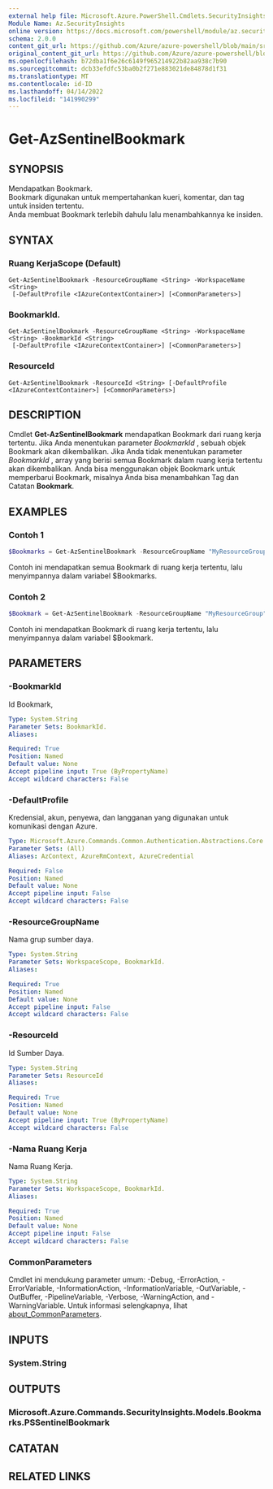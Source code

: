 ```yaml
---
external help file: Microsoft.Azure.PowerShell.Cmdlets.SecurityInsights.dll-Help.xml
Module Name: Az.SecurityInsights
online version: https://docs.microsoft.com/powershell/module/az.securityinsights/get-azsentinelbookmark
schema: 2.0.0
content_git_url: https://github.com/Azure/azure-powershell/blob/main/src/SecurityInsights/SecurityInsights/help/Get-AzSentinelBookmark.md
original_content_git_url: https://github.com/Azure/azure-powershell/blob/main/src/SecurityInsights/SecurityInsights/help/Get-AzSentinelBookmark.md
ms.openlocfilehash: b72dba1f6e26c6149f965214922b82aa938c7b90
ms.sourcegitcommit: dcb33efdfc53ba0b2f271e883021de84878d1f31
ms.translationtype: MT
ms.contentlocale: id-ID
ms.lasthandoff: 04/14/2022
ms.locfileid: "141990299"
---
```

# Get-AzSentinelBookmark

## SYNOPSIS
Mendapatkan Bookmark. <br/>
Bookmark digunakan untuk mempertahankan kueri, komentar, dan tag untuk insiden tertentu.<br/>
Anda membuat Bookmark terlebih dahulu lalu menambahkannya ke insiden.

## SYNTAX

### Ruang KerjaScope (Default)
```
Get-AzSentinelBookmark -ResourceGroupName <String> -WorkspaceName <String>
 [-DefaultProfile <IAzureContextContainer>] [<CommonParameters>]
```

### BookmarkId.
```
Get-AzSentinelBookmark -ResourceGroupName <String> -WorkspaceName <String> -BookmarkId <String>
 [-DefaultProfile <IAzureContextContainer>] [<CommonParameters>]
```

### ResourceId
```
Get-AzSentinelBookmark -ResourceId <String> [-DefaultProfile <IAzureContextContainer>] [<CommonParameters>]
```

## DESCRIPTION
Cmdlet **Get-AzSentinelBookmark** mendapatkan Bookmark dari ruang kerja tertentu.
Jika Anda menentukan parameter *BookmarkId* , sebuah objek Bookmark akan dikembalikan.
Jika Anda tidak menentukan parameter *BookmarkId* , array yang berisi semua Bookmark dalam ruang kerja tertentu akan dikembalikan.
Anda bisa menggunakan objek Bookmark untuk memperbarui Bookmark, misalnya Anda bisa menambahkan Tag dan Catatan **Bookmark**.

## EXAMPLES

### Contoh 1
```powershell
$Bookmarks = Get-AzSentinelBookmark -ResourceGroupName "MyResourceGroup" -WorkspaceName "MyWorkspaceName"
```

Contoh ini mendapatkan semua Bookmark di ruang kerja tertentu, lalu menyimpannya dalam variabel $Bookmarks.

### Contoh 2
```powershell
$Bookmark = Get-AzSentinelBookmark -ResourceGroupName "MyResourceGroup" -WorkspaceName "MyWorkspaceName" -BookmarkId "MyBookmarkId"
```

Contoh ini mendapatkan Bookmark di ruang kerja tertentu, lalu menyimpannya dalam variabel $Bookmark.

## PARAMETERS

### -BookmarkId
Id Bookmark,

```yaml
Type: System.String
Parameter Sets: BookmarkId.
Aliases:

Required: True
Position: Named
Default value: None
Accept pipeline input: True (ByPropertyName)
Accept wildcard characters: False
```

### -DefaultProfile
Kredensial, akun, penyewa, dan langganan yang digunakan untuk komunikasi dengan Azure.

```yaml
Type: Microsoft.Azure.Commands.Common.Authentication.Abstractions.Core.IAzureContextContainer
Parameter Sets: (All)
Aliases: AzContext, AzureRmContext, AzureCredential

Required: False
Position: Named
Default value: None
Accept pipeline input: False
Accept wildcard characters: False
```

### -ResourceGroupName
Nama grup sumber daya.

```yaml
Type: System.String
Parameter Sets: WorkspaceScope, BookmarkId.
Aliases:

Required: True
Position: Named
Default value: None
Accept pipeline input: False
Accept wildcard characters: False
```

### -ResourceId
Id Sumber Daya.

```yaml
Type: System.String
Parameter Sets: ResourceId
Aliases:

Required: True
Position: Named
Default value: None
Accept pipeline input: True (ByPropertyName)
Accept wildcard characters: False
```

### -Nama Ruang Kerja
Nama Ruang Kerja.

```yaml
Type: System.String
Parameter Sets: WorkspaceScope, BookmarkId.
Aliases:

Required: True
Position: Named
Default value: None
Accept pipeline input: False
Accept wildcard characters: False
```

### CommonParameters
Cmdlet ini mendukung parameter umum: -Debug, -ErrorAction, -ErrorVariable, -InformationAction, -InformationVariable, -OutVariable, -OutBuffer, -PipelineVariable, -Verbose, -WarningAction, and -WarningVariable. Untuk informasi selengkapnya, lihat [about_CommonParameters](http://go.microsoft.com/fwlink/?LinkID=113216).

## INPUTS

### System.String
## OUTPUTS

### Microsoft.Azure.Commands.SecurityInsights.Models.Bookmarks.PSSentinelBookmark
## CATATAN

## RELATED LINKS
